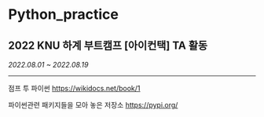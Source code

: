 # Python_practice
## 2022 KNU 하계 부트캠프 [아이컨택] TA 활동
*2022.08.01 ~ 2022.08.19*

-----


점프 투 파이썬 https://wikidocs.net/book/1

파이썬관련 패키지들을 모아 놓은 저장소 https://pypi.org/
